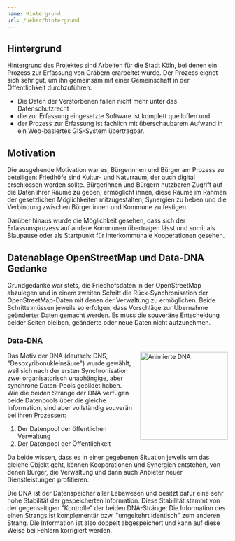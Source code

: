 ```yaml
---
name: Hintergrund
url: /ueber/hintergrund
---
```

## Hintergrund

Hintergrund des Projektes sind Arbeiten für die Stadt Köln, bei denen ein Prozess zur Erfassung von Gräbern erarbeitet wurde. Der Prozess eignet sich sehr gut, um ihn gemeinsam mit einer Gemeinschaft in der Öffentlichkeit durchzuführen:
* Die Daten der Verstorbenen fallen nicht mehr unter das Datenschutzrecht
* die zur Erfassung eingesetzte Software ist komplett quelloffen und
* der Prozess zur Erfassung ist fachlich mit überschaubarem Aufwand in ein Web-basiertes GIS-System übertragbar.

## Motivation

Die ausgehende Motivation war es, Bürgerinnen und Bürger am Prozess zu beteiligen: Friedhöfe sind Kultur- und Naturraum, der auch digital erschlossen werden sollte. Bürgerihnen und Bürgern nutzbaren Zugriff auf die Daten ihrer Räume zu geben, ermöglicht ihnen, diese Räume im Rahmen der gesetzlichen Möglichkeiten mitzugestalten, Synergien zu heben und die Verbindung zwischen Bürger:innen und Kommune zu festigen.

Darüber hinaus wurde die Möglichkeit gesehen, dass sich der Erfassunsprozess auf andere Kommunen übertragen lässt und somit als Blaupause oder als Startpunkt für interkommunale Kooperationen gesehen.

## Datenablage OpenStreetMap und Data-DNA Gedanke

Grundgedanke war stets, die Friedhofsdaten in der OpenStreetMap abzulegen und in einem zweiten Schritt die Rück-Synchronisation der OpenStreetMap-Daten mit denen der Verwaltung zu ermöglichen. Beide Schritte müssen jeweils so erfolgen, dass Vorschläge zur Übernahme geänderter Daten gemacht werden. Es muss die souveräne Entscheidung beider Seiten bleiben, geänderte oder neue Daten nicht aufzunehmen.

### Data-[DNA](https://de.wikipedia.org/wiki/Desoxyribonukleins%C3%A4ure)

<img src="https://upload.wikimedia.org/wikipedia/commons/1/16/DNA_orbit_animated.gif" alt="Animierte DNA" width="200" style="float:right; margin-left: 1em;" />
Das Motiv der DNA  (deutsch: DNS, "Desoxyribonukleinsäure") wurde gewählt, weil sich nach der ersten Synchronisation zwei organisatorisch unabhängige, aber synchrone Daten-Pools gebildet haben. Wie die beiden Stränge der DNA verfügen beide Datenpools über die gleiche Information, sind aber vollständig souverän bei ihren Prozessen:

1. Der Datenpool der öffentlichen Verwaltung
2. Der Datenpool der Öffentlichkeit

Da beide wissen, dass es in einer gegebenen Situation jeweils um das gleiche Objekt geht, können Kooperationen und Synergien entstehen, von denen Bürger, die Verwaltung und dann auch Anbieter neuer Dienstleistungen profitieren.

Die DNA ist der Datenspeicher aller Lebewesen und besitzt dafür eine sehr hohe Stabilität der gespeicherten Information. Diese Stabilität stammt von der gegenseitigen "Kontrolle" der beiden DNA-Stränge: Die Information des einen Strangs ist komplementär bzw. "umgekehrt identisch" zum anderen Strang. Die Information ist also doppelt abgespeichert und kann auf diese Weise bei Fehlern korrigiert werden.
